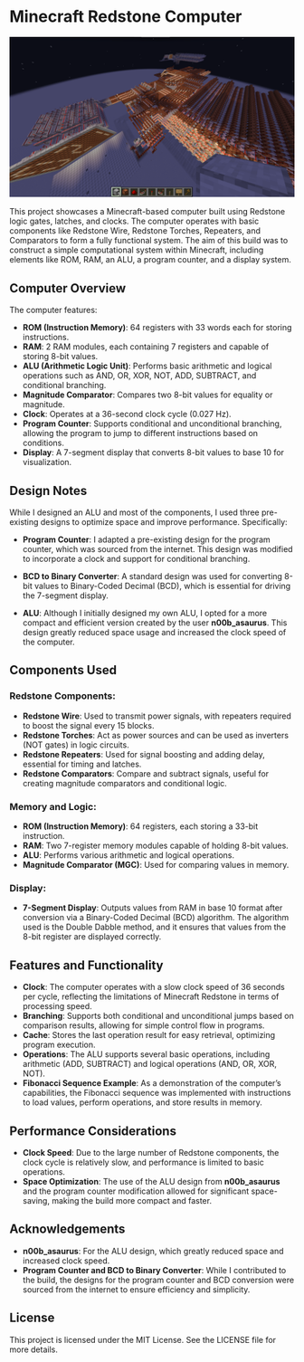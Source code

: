 # Minecraft Redstone Computer

![1](https://github.com/OliverW147/Minecraft-Redstone-Computer/blob/main/1.png?raw=true)

This project showcases a Minecraft-based computer built using Redstone logic gates, latches, and clocks. The computer operates with basic components like Redstone Wire, Redstone Torches, Repeaters, and Comparators to form a fully functional system. The aim of this build was to construct a simple computational system within Minecraft, including elements like ROM, RAM, an ALU, a program counter, and a display system.

## Computer Overview

The computer features:

- **ROM (Instruction Memory)**: 64 registers with 33 words each for storing instructions.
- **RAM**: 2 RAM modules, each containing 7 registers and capable of storing 8-bit values.
- **ALU (Arithmetic Logic Unit)**: Performs basic arithmetic and logical operations such as AND, OR, XOR, NOT, ADD, SUBTRACT, and conditional branching.
- **Magnitude Comparator**: Compares two 8-bit values for equality or magnitude.
- **Clock**: Operates at a 36-second clock cycle (0.027 Hz).
- **Program Counter**: Supports conditional and unconditional branching, allowing the program to jump to different instructions based on conditions.
- **Display**: A 7-segment display that converts 8-bit values to base 10 for visualization.

## Design Notes

While I designed an ALU and most of the components, I used three pre-existing designs to optimize space and improve performance. Specifically:

- **Program Counter**: I adapted a pre-existing design for the program counter, which was sourced from the internet. This design was modified to incorporate a clock and support for conditional branching.
  
- **BCD to Binary Converter**: A standard design was used for converting 8-bit values to Binary-Coded Decimal (BCD), which is essential for driving the 7-segment display.
  
- **ALU**: Although I initially designed my own ALU, I opted for a more compact and efficient version created by the user **n00b_asaurus**. This design greatly reduced space usage and increased the clock speed of the computer.

## Components Used

### Redstone Components:
- **Redstone Wire**: Used to transmit power signals, with repeaters required to boost the signal every 15 blocks.
- **Redstone Torches**: Act as power sources and can be used as inverters (NOT gates) in logic circuits.
- **Redstone Repeaters**: Used for signal boosting and adding delay, essential for timing and latches.
- **Redstone Comparators**: Compare and subtract signals, useful for creating magnitude comparators and conditional logic.

### Memory and Logic:
- **ROM (Instruction Memory)**: 64 registers, each storing a 33-bit instruction.
- **RAM**: Two 7-register memory modules capable of holding 8-bit values.
- **ALU**: Performs various arithmetic and logical operations.
- **Magnitude Comparator (MGC)**: Used for comparing values in memory.
  
### Display:
- **7-Segment Display**: Outputs values from RAM in base 10 format after conversion via a Binary-Coded Decimal (BCD) algorithm. The algorithm used is the Double Dabble method, and it ensures that values from the 8-bit register are displayed correctly.

## Features and Functionality

- **Clock**: The computer operates with a slow clock speed of 36 seconds per cycle, reflecting the limitations of Minecraft Redstone in terms of processing speed.
- **Branching**: Supports both conditional and unconditional jumps based on comparison results, allowing for simple control flow in programs.
- **Cache**: Stores the last operation result for easy retrieval, optimizing program execution.
- **Operations**: The ALU supports several basic operations, including arithmetic (ADD, SUBTRACT) and logical operations (AND, OR, XOR, NOT).
- **Fibonacci Sequence Example**: As a demonstration of the computer’s capabilities, the Fibonacci sequence was implemented with instructions to load values, perform operations, and store results in memory.

## Performance Considerations

- **Clock Speed**: Due to the large number of Redstone components, the clock cycle is relatively slow, and performance is limited to basic operations.
- **Space Optimization**: The use of the ALU design from **n00b_asaurus** and the program counter modification allowed for significant space-saving, making the build more compact and faster.

## Acknowledgements

- **n00b_asaurus**: For the ALU design, which greatly reduced space and increased clock speed.
- **Program Counter and BCD to Binary Converter**: While I contributed to the build, the designs for the program counter and BCD conversion were sourced from the internet to ensure efficiency and simplicity.

## License

This project is licensed under the MIT License. See the LICENSE file for more details.
